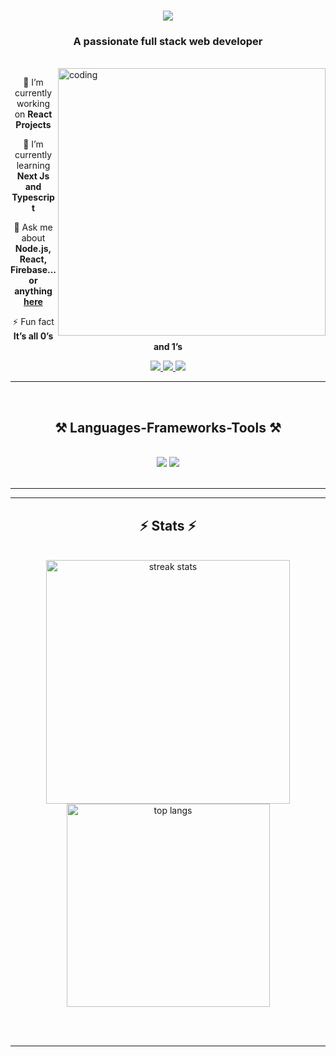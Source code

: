 
<h1 align="center">
    <img src="https://readme-typing-svg.herokuapp.com/?font=Righteous&size=35&center=true&vCenter=true&width=500&height=70&duration=4000&lines=Hi+There!+👋;+I'm+Muhammad+Hamzah!;" />
</h1>

<h3 align="center">A passionate full stack web developer</h3>

<br/>

<img align="right" alt="coding" width="428" src="https://camo.githubusercontent.com/2361e682f29dd5165f3a6ee20019ec078041b1577d3280af7c86e53178cdf5da/68747470733a2f2f616d70726f6e2e65752f77702d636f6e74656e742f75706c6f6164732f323031392f30312f636f64652d646576656c6f7065722e676966">

<div align="center">
 
 🔭 I’m currently working on **React Projects**
 
 🌱 I’m currently learning **Next Js and Typescript**

💬 Ask me about **Node.js, React, Firebase... or anything [here](https://www.linkedin.com/in/muhammadhamza9676)**

⚡ Fun fact **It’s all 0’s and 1’s**

 </div>
 
<div align="center"> 
  <a href="https://mail.google.com/mail/u/muhammadhamza9676@gmail.com">
    <img src="https://img.shields.io/badge/Gmail-333333?style=for-the-badge&logo=gmail&logoColor=red" />
  </a>
  <a href="https://www.linkedin.com/in/muhammadhamza9676" target="_blank">
    <img src="https://img.shields.io/badge/LinkedIn-0077B5?style=for-the-badge&logo=linkedin&logoColor=white" target="_blank" />
  </a>
  <a href="https://github.com/muhammadhamza9676" target="_blank">
     <img src="https://img.shields.io/badge/Portfolio-FF5722?style=for-the-badge&logo=todoist&logoColor=white" target="_blank" /> <!-- sqlite, safari, google-chrome are other good icon options -->
  </a>
</div>

 <hr/>
 <br/>
<h2 align="center">⚒️ Languages-Frameworks-Tools ⚒️</h2>
<br/>
<div align="center">
    <img src="https://skillicons.dev/icons?i=react,bootstrap,mui,html,css,vscode,github,tailwind,git" />
    <img src="https://skillicons.dev/icons?i=nodejs,javascript,typescript,express,firebase,mongodb,c,cpp,nextjs,mysql" /><br>
</div>

<br/>
<hr/>

<hr/>

<h2 align="center">⚡ Stats ⚡</h2>
<br>
<div align=center>
  <img width=390 src="https://github-readme-streak-stats-salesp07.vercel.app/?user=muhammadhamza9676&count_private=true&theme=react&border_radius=10" alt="streak stats"/>
  <!--  <img width=390 src="https://github-readme-stats-salesp07.vercel.app/api?username=muhammadhamza9676&count_private=true&show_icons=true&theme=react&rank_icon=github&border_radius=10" alt="readme stats" />
-->
  <br/>
  <img width=325 align="center" src="https://github-readme-stats-salesp07.vercel.app/api/top-langs/?username=muhammadhamza9676&hide=HTML&langs_count=8&layout=compact&theme=react&border_radius=10&size_weight=0.5&count_weight=0.5&exclude_repo=github-readme-stats" alt="top langs" />
</div>

<br/><br/>

<hr/>

<br/>


<br/>
